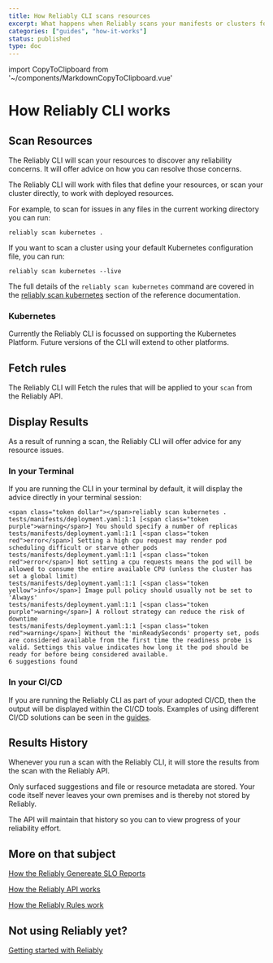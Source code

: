 ```yaml
---
title: How Reliably CLI scans resources
excerpt: What happens when Reliably scans your manifests or clusters for reliability issues?
categories: ["guides", "how-it-works"]
status: published
type: doc
---
```


import CopyToClipboard from '~/components/MarkdownCopyToClipboard.vue'

# How Reliably CLI works

## Scan Resources

The Reliably CLI will scan your resources to discover any reliability concerns.
It will offer advice on how you can resolve those concerns.

The Reliably CLI will work with files that define your resources, or scan your cluster directly, to work with deployed resources.

For example, to scan for issues in any files in the current working directory
you can run:

```console
reliably scan kubernetes .
```
<CopyToClipboard />

If you want to scan a cluster using your default Kubernetes configuration file,
you can run:

```console
reliably scan kubernetes --live
```
<CopyToClipboard />

The full details of the `reliably scan kubernetes` command are covered in the
[reliably scan kubernetes] section of the reference documentation.

[reliably scan kubernetes]:  /docs/reference/cli/reliably-scan-kubernetes/

### Kubernetes

Currently the Reliably CLI is focussed on supporting the Kubernetes Platform.
Future versions of the CLI will extend to other platforms.

## Fetch rules

The Reliably CLI will Fetch the rules that will be applied to your `scan`
from the Reliably API.

## Display Results

As a result of running a scan, the Reliably CLI will offer advice for any resource issues.

### In your Terminal

If you are running the CLI in your terminal by default, it will display the advice directly in your terminal session:

```reliably
<span class="token dollar"></span>reliably scan kubernetes .
tests/manifests/deployment.yaml:1:1 [<span class="token purple">warning</span>] You should specify a number of replicas
tests/manifests/deployment.yaml:1:1 [<span class="token red">error</span>] Setting a high cpu request may render pod scheduling difficult or starve other pods
tests/manifests/deployment.yaml:1:1 [<span class="token red">error</span>] Not setting a cpu requests means the pod will be allowed to consume the entire available CPU (unless the cluster has set a global limit)
tests/manifests/deployment.yaml:1:1 [<span class="token yellow">info</span>] Image pull policy should usually not be set to 'Always'
tests/manifests/deployment.yaml:1:1 [<span class="token purple">warning</span>] A rollout strategy can reduce the risk of downtime
tests/manifests/deployment.yaml:1:1 [<span class="token red">warning</span>] Without the 'minReadySeconds' property set, pods are considered available from the first time the readiness probe is valid. Settings this value indicates how long it the pod should be ready for before being considered available.
6 suggestions found
```

### In your CI/CD

If you are running the Reliably CLI as part of your adopted CI/CD, then the
output will be displayed within the CI/CD tools. Examples of using different
CI/CD solutions can be seen in the [guides][ci-pipeline].

[ci-pipeline]: /guides/ci-pipeline/

## Results History

Whenever you run a scan with the Reliably CLI, it will store the results from
the scan with the Reliably API.

Only surfaced suggestions and file or resource metadata are stored. Your code
itself never leaves your own premises and is thereby not stored by Reliably.

The API will maintain that history so you can to view progress of your
reliability effort.

## More on that subject

[How the Reliably Genereate SLO Reports](/docs/guides/how-it-works/slo-reports/)

[How the Reliably API works](/docs/guides/how-it-works/api/)

[How the Reliably Rules work](/docs/guides/how-it-works/rules/)

## Not using Reliably yet?

[Getting started with Reliably](/docs/getting-started/)